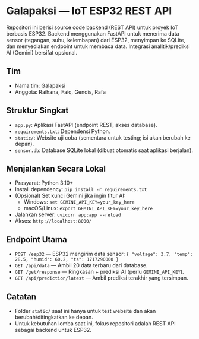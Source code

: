 # Galapaksi — IoT ESP32 REST API

Repositori ini berisi source code backend (REST API) untuk proyek IoT berbasis ESP32. Backend menggunakan FastAPI untuk menerima data sensor (tegangan, suhu, kelembapan) dari ESP32, menyimpan ke SQLite, dan menyediakan endpoint untuk membaca data. Integrasi analitik/prediksi AI (Gemini) bersifat opsional.

## Tim
- Nama tim: Galapaksi
- Anggota: Raihana, Faiq, Gendis, Rafa

## Struktur Singkat
- `app.py`: Aplikasi FastAPI (endpoint REST, akses database).
- `requirements.txt`: Dependensi Python.
- `static/`: Website uji coba (sementara untuk testing; isi akan berubah ke depan).
- `sensor.db`: Database SQLite lokal (dibuat otomatis saat aplikasi berjalan).

## Menjalankan Secara Lokal
- Prasyarat: Python 3.10+
- Install dependency: `pip install -r requirements.txt`
- (Opsional) Set kunci Gemini jika ingin fitur AI:
  - Windows: `set GEMINI_API_KEY=your_key_here`
  - macOS/Linux: `export GEMINI_API_KEY=your_key_here`
- Jalankan server: `uvicorn app:app --reload`
- Akses: `http://localhost:8000/`

## Endpoint Utama
- `POST /esp32` — ESP32 mengirim data sensor: `{ "voltage": 3.7, "temp": 28.5, "humid": 60.2, "ts": 1717290000 }`
- `GET /api/data` — Ambil 20 data terbaru dari database.
- `GET /get/response` — Ringkasan + prediksi AI (perlu `GEMINI_API_KEY`).
- `GET /api/prediction/latest` — Ambil prediksi terakhir yang tersimpan.

## Catatan
- Folder `static/` saat ini hanya untuk test website dan akan berubah/ditingkatkan ke depan.
- Untuk kebutuhan lomba saat ini, fokus repositori adalah REST API sebagai backend untuk ESP32.

